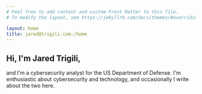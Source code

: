```yaml
---
# Feel free to add content and custom Front Matter to this file.
# To modify the layout, see https://jekyllrb.com/docs/themes/#overriding-theme-defaults

layout: home
title: jared@trigili.com:/home
---
```


## Hi, I'm Jared Trigili,

and I'm a cybersecurity analyst for the US Department of Defense. I'm enthusiastic about cybersecurity and technology, and occasionally I write about the two here.